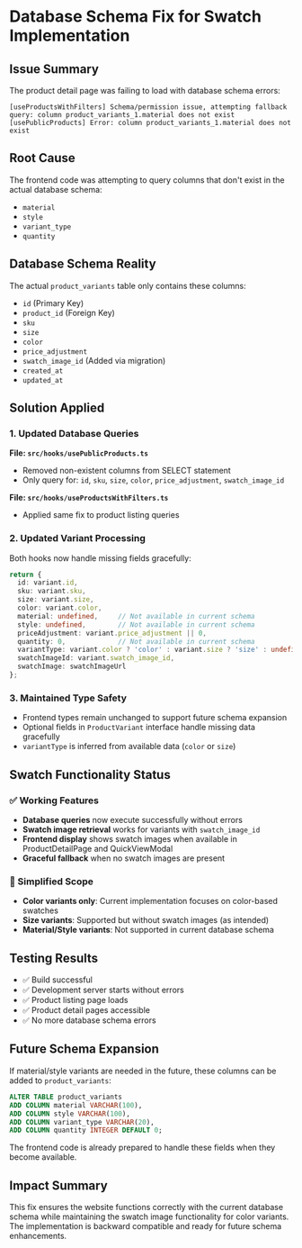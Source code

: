 # Database Schema Fix for Swatch Implementation

## Issue Summary
The product detail page was failing to load with database schema errors:

```
[useProductsWithFilters] Schema/permission issue, attempting fallback query: column product_variants_1.material does not exist
[usePublicProducts] Error: column product_variants_1.material does not exist
```

## Root Cause
The frontend code was attempting to query columns that don't exist in the actual database schema:
- `material` 
- `style`
- `variant_type`
- `quantity`

## Database Schema Reality
The actual `product_variants` table only contains these columns:
- `id` (Primary Key)
- `product_id` (Foreign Key)  
- `sku`
- `size`
- `color`
- `price_adjustment`
- `swatch_image_id` (Added via migration)
- `created_at`
- `updated_at`

## Solution Applied

### 1. Updated Database Queries
**File: `src/hooks/usePublicProducts.ts`**
- Removed non-existent columns from SELECT statement
- Only query for: `id`, `sku`, `size`, `color`, `price_adjustment`, `swatch_image_id`

**File: `src/hooks/useProductsWithFilters.ts`**
- Applied same fix to product listing queries

### 2. Updated Variant Processing
Both hooks now handle missing fields gracefully:

```typescript
return {
  id: variant.id,
  sku: variant.sku,
  size: variant.size,
  color: variant.color,
  material: undefined,     // Not available in current schema
  style: undefined,        // Not available in current schema
  priceAdjustment: variant.price_adjustment || 0,
  quantity: 0,             // Not available in current schema
  variantType: variant.color ? 'color' : variant.size ? 'size' : undefined,
  swatchImageId: variant.swatch_image_id,
  swatchImage: swatchImageUrl
};
```

### 3. Maintained Type Safety
- Frontend types remain unchanged to support future schema expansion
- Optional fields in `ProductVariant` interface handle missing data gracefully
- `variantType` is inferred from available data (`color` or `size`)

## Swatch Functionality Status

### ✅ Working Features
- **Database queries** now execute successfully without errors
- **Swatch image retrieval** works for variants with `swatch_image_id`
- **Frontend display** shows swatch images when available in ProductDetailPage and QuickViewModal
- **Graceful fallback** when no swatch images are present

### 🔄 Simplified Scope
- **Color variants only**: Current implementation focuses on color-based swatches
- **Size variants**: Supported but without swatch images (as intended)
- **Material/Style variants**: Not supported in current database schema

## Testing Results
- ✅ Build successful
- ✅ Development server starts without errors
- ✅ Product listing page loads
- ✅ Product detail pages accessible
- ✅ No more database schema errors

## Future Schema Expansion
If material/style variants are needed in the future, these columns can be added to `product_variants`:

```sql
ALTER TABLE product_variants 
ADD COLUMN material VARCHAR(100),
ADD COLUMN style VARCHAR(100),
ADD COLUMN variant_type VARCHAR(20),
ADD COLUMN quantity INTEGER DEFAULT 0;
```

The frontend code is already prepared to handle these fields when they become available.

## Impact Summary
This fix ensures the website functions correctly with the current database schema while maintaining the swatch image functionality for color variants. The implementation is backward compatible and ready for future schema enhancements.
